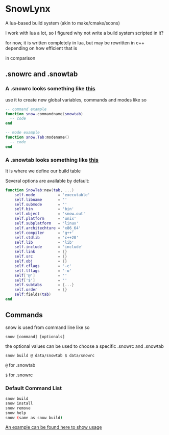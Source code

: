 # SnowLynx
A lua-based build system (akin to make/cmake/scons)

I work with lua a lot, so I figured why not write a build system scripted in it?

for now, it is written completely in lua, but may be rewritten in c++ depending on how efficient that is

in comparison

## .snowrc and .snowtab
### A .snowrc looks something like [this]()

use it to create new global variables, commands and modes like so
```lua
-- command example
function snow.commandname(snowtab)
  -- code
end

-- mode example
function snow.Tab:modename()
  -- code
end
```

### A .snowtab looks something like [this]()
It is where we define our build table

Several options are available by default:
```lua
function SnowTab:new(tab, ...)
    self.mode          = 'executable'
    self.libname       = ''
    self.submode       = ''
    self.bin           = 'bin'
    self.object        = 'snow.out'
    self.platform      = 'unix'
    self.subplatform   = 'linux'
    self.architechture = 'x86_64'
    self.compiler      = 'g++'
    self.stdlib        = 'c++20'
    self.lib           = 'lib'
    self.include       = 'include'
    self.link          = {}
    self.src           = {}
    self.obj           = {}
    self.cflags        = '-c'
    self.lflags        = '-o'
    self['@']          = ''
    self['$']          = ''
    self.subtabs       = {...}
    self.order         = {}
    self:fields(tab)
end
```
## Commands 
snow is used from command line like so

`snow [command] [optionals]`

the optional values can be used to choose a specific .snowrc and .snowtab

`snow build @ data/snowtab $ data/snowrc`

`@` for .snowtab

`$` for .snowrc

### Default Command List
```sh
snow build
snow install
snow remove
snow help
snow (same as snow build)
```
[An example can be found here to show usage]()
